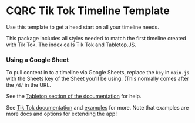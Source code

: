# CQRC Tik Tok Timeline Template

Use this template to get a head start on all your timeline needs.

This package includes all styles needed to match the first timeline created with Tik Tok. The index calls Tik Tok and Tabletop.JS.


### Using a Google Sheet

To pull content in to a timeline via Google Sheets, replace the `key` in `main.js` with the Sheets key of the Sheet you'll be using. (This normally comes after the `/d/` in the URL. 

See the [Tabletop section of the documentation](https://datanews.github.io/tik-tok/examples/example-tabletop.html) for help.

See [Tik Tok documentation](https://datanews.github.io/tik-tok) and [examples](https://datanews.github.io/tik-tok/examples/) for more. Note that examples are more docs and options for extending the app!
